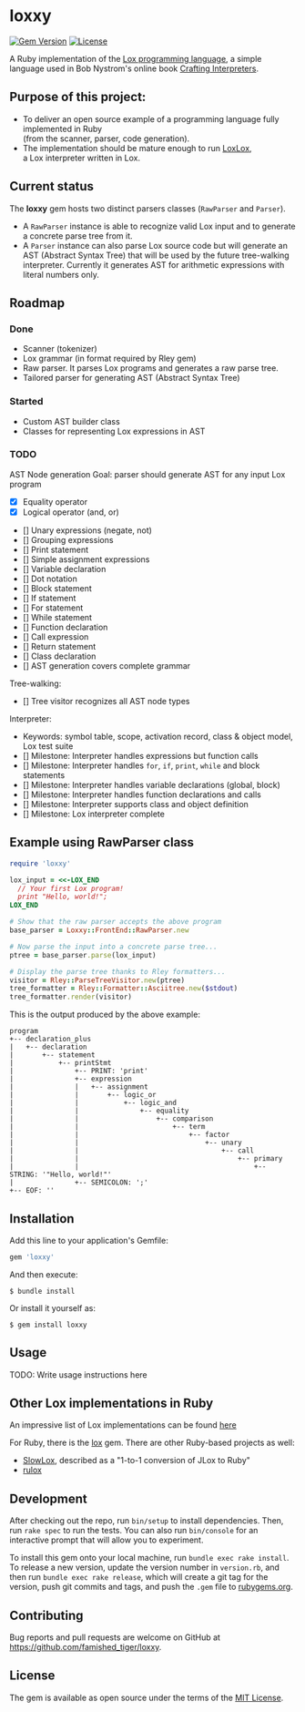 # loxxy
[![Gem Version](https://badge.fury.io/rb/loxxy.svg)](https://badge.fury.io/rb/loxxy)
[![License](https://img.shields.io/badge/license-MIT-brightgreen.svg?style=flat)](https://github.com/famished-tiger/loxxy/blob/main/LICENSE.txt)


A Ruby implementation of the [Lox programming language](https://craftinginterpreters.com/the-lox-language.html ),
a simple language used in Bob Nystrom's online book [Crafting Interpreters](https://craftinginterpreters.com/ ).

## Purpose of this project:
- To deliver an open source example of a programming language fully implemented in Ruby  
  (from the scanner, parser, code generation).
- The implementation should be mature enough to run [LoxLox](https://github.com/benhoyt/loxlox),  
  a Lox interpreter written in Lox.

## Current status
The __loxxy__ gem hosts two distinct parsers classes (`RawParser` and `Parser`).
- A `RawParser` instance is able to recognize valid Lox input and to generate
  a concrete parse tree from it.
- A `Parser` instance can also parse Lox source code but will generate an AST
  (Abstract Syntax Tree) that will be used by the future tree-walking interpreter.
  Currently it generates AST for arithmetic expressions with literal numbers only.

## Roadmap
### Done
- Scanner (tokenizer)
- Lox grammar (in format required by Rley gem)   
- Raw parser. It parses Lox programs and generates a raw parse tree.
- Tailored parser for generating AST (Abstract Syntax Tree)
  
### Started
-  Custom AST builder class  
-  Classes for representing Lox expressions in AST

### TODO
AST Node generation
Goal: parser should generate AST for any input Lox program
- [X] Equality operator
- [X] Logical operator (and, or)
- [] Unary expressions (negate, not)
- [] Grouping expressions
- [] Print statement
- [] Simple assignment expressions
- [] Variable declaration
- [] Dot notation
- [] Block statement
- [] If statement
- [] For statement
- [] While statement
- [] Function declaration
- [] Call expression
- [] Return statement
- [] Class declaration
- [] AST generation covers complete grammar

Tree-walking:
- [] Tree visitor recognizes all AST node types

Interpreter:
- Keywords: symbol table, scope, activation record, class & object model, Lox test suite
- [] Milestone: Interpreter handles expressions but function calls
- [] Milestone: Interpreter handles `for`, `if`, `print`, `while` and block statements
- [] Milestone: Interpreter handles variable declarations (global, block)
- [] Milestone: Interpreter handles function declarations and calls
- [] Milestone: Interpreter supports class and object definition
- [] Milestone: Lox interpreter complete

## Example using RawParser class
```ruby
require 'loxxy'

lox_input = <<-LOX_END
  // Your first Lox program!
  print "Hello, world!";
LOX_END

# Show that the raw parser accepts the above program
base_parser = Loxxy::FrontEnd::RawParser.new

# Now parse the input into a concrete parse tree...
ptree = base_parser.parse(lox_input)

# Display the parse tree thanks to Rley formatters...
visitor = Rley::ParseTreeVisitor.new(ptree)
tree_formatter = Rley::Formatter::Asciitree.new($stdout)
tree_formatter.render(visitor)
```

This is the output produced by the above example:
```
program
+-- declaration_plus
|   +-- declaration
|       +-- statement
|           +-- printStmt
|               +-- PRINT: 'print'
|               +-- expression
|               |   +-- assignment
|               |       +-- logic_or
|               |           +-- logic_and
|               |               +-- equality
|               |                   +-- comparison
|               |                       +-- term
|               |                           +-- factor
|               |                               +-- unary
|               |                                   +-- call
|               |                                       +-- primary
|               |                                           +-- STRING: '"Hello, world!"'
|               +-- SEMICOLON: ';'
+-- EOF: ''
```

## Installation

Add this line to your application's Gemfile:

```ruby
gem 'loxxy'
```

And then execute:

    $ bundle install

Or install it yourself as:

    $ gem install loxxy

## Usage

TODO: Write usage instructions here

## Other Lox implementations in Ruby
An impressive list of Lox implementations can be found [here](https://github.com/munificent/craftinginterpreters/wiki/Lox-implementations)

For Ruby, there is the [lox](https://github.com/rdodson41/ruby-lox) gem.
There are other Ruby-based projects as well:  
- [SlowLox](https://github.com/ArminKleinert/SlowLox), described as a "1-to-1 conversion of JLox to Ruby"
- [rulox](https://github.com/LevitatingBusinessMan/rulox)

## Development

After checking out the repo, run `bin/setup` to install dependencies. Then, run `rake spec` to run the tests. You can also run `bin/console` for an interactive prompt that will allow you to experiment.

To install this gem onto your local machine, run `bundle exec rake install`. To release a new version, update the version number in `version.rb`, and then run `bundle exec rake release`, which will create a git tag for the version, push git commits and tags, and push the `.gem` file to [rubygems.org](https://rubygems.org).

## Contributing

Bug reports and pull requests are welcome on GitHub at https://github.com/famished_tiger/loxxy.


## License

The gem is available as open source under the terms of the [MIT License](https://opensource.org/licenses/MIT).
